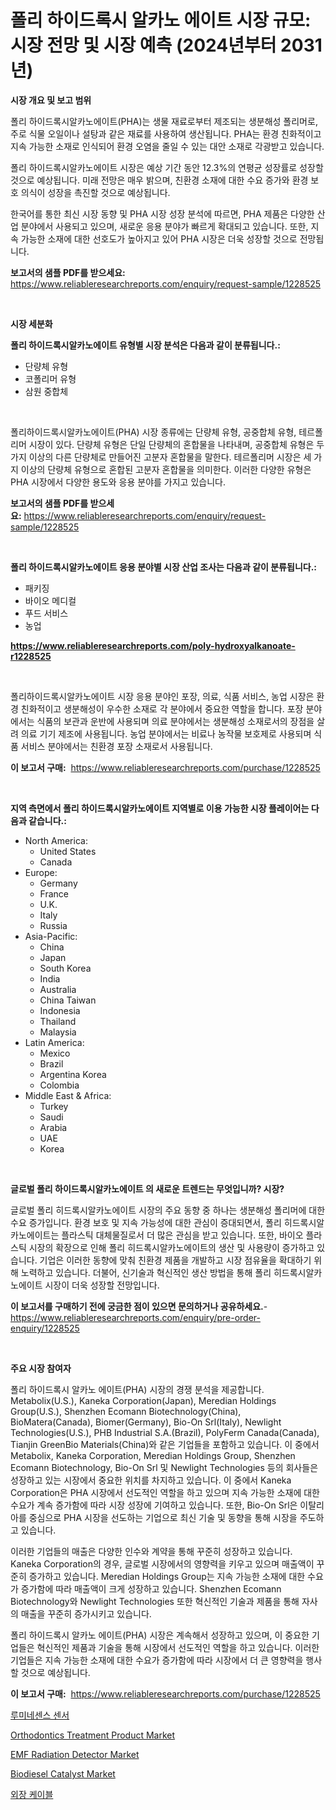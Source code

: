 <p><h1>폴리 하이드록시 알카노 에이트 시장 규모: 시장 전망 및 시장 예측 (2024년부터 2031년)</h1></p><p><strong>시장 개요 및 보고 범위</strong></p>
<p><p>폴리 하이드록시알카노에이트(PHA)는 생물 재료로부터 제조되는 생분해성 폴리머로, 주로 식물 오일이나 설탕과 같은 재료를 사용하여 생산됩니다. PHA는 환경 친화적이고 지속 가능한 소재로 인식되어 환경 오염을 줄일 수 있는 대안 소재로 각광받고 있습니다.</p><p>폴리 하이드록시알카노에이트 시장은 예상 기간 동안 12.3%의 연평균 성장률로 성장할 것으로 예상됩니다. 미래 전망은 매우 밝으며, 친환경 소재에 대한 수요 증가와 환경 보호 의식이 성장을 촉진할 것으로 예상됩니다.</p><p>한국어를 통한 최신 시장 동향 및 PHA 시장 성장 분석에 따르면, PHA 제품은 다양한 산업 분야에서 사용되고 있으며, 새로운 응용 분야가 빠르게 확대되고 있습니다. 또한, 지속 가능한 소재에 대한 선호도가 높아지고 있어 PHA 시장은 더욱 성장할 것으로 전망됩니다.</p></p>
<p><strong>보고서의 샘플 PDF를 받으세요:</strong> <a href="https://www.reliableresearchreports.com/enquiry/request-sample/1228525">https://www.reliableresearchreports.com/enquiry/request-sample/1228525</a></p>
<p>&nbsp;</p>
<p><strong>시장 세분화</strong></p>
<p><strong>폴리 하이드록시알카노에이트 유형별 시장 분석은 다음과 같이 분류됩니다.:</strong></p>
<p><ul><li>단량체 유형</li><li>코폴리머 유형</li><li>삼원 중합체</li></ul></p>
<p>&nbsp;</p>
<p><p>폴리하이드록시알카노에이트(PHA) 시장 종류에는 단량체 유형, 공중합체 유형, 테르폴리머 시장이 있다. 단량체 유형은 단일 단량체의 혼합물을 나타내며, 공중합체 유형은 두 가지 이상의 다른 단량체로 만들어진 고분자 혼합물을 말한다. 테르폴리머 시장은 세 가지 이상의 단량체 유형으로 혼합된 고분자 혼합물을 의미한다. 이러한 다양한 유형은 PHA 시장에서 다양한 용도와 응용 분야를 가지고 있습니다.</p></p>
<p><strong>보고서의 샘플 PDF를 받으세요:</strong>&nbsp;<a href="https://www.reliableresearchreports.com/enquiry/request-sample/1228525">https://www.reliableresearchreports.com/enquiry/request-sample/1228525</a></p>
<p>&nbsp;</p>
<p><strong> 폴리 하이드록시알카노에이트 응용 분야별 시장 산업 조사는 다음과 같이 분류됩니다.:</strong></p>
<p><ul><li>패키징</li><li>바이오 메디컬</li><li>푸드 서비스</li><li>농업</li></ul></p>
<p><strong><a href="https://www.reliableresearchreports.com/poly-hydroxyalkanoate-r1228525">https://www.reliableresearchreports.com/poly-hydroxyalkanoate-r1228525</a></strong></p>
<p>&nbsp;</p>
<p><p>폴리하이드록시알카노에이트 시장 응용 분야인 포장, 의료, 식품 서비스, 농업 시장은 환경 친화적이고 생분해성이 우수한 소재로 각 분야에서 중요한 역할을 합니다. 포장 분야에서는 식품의 보관과 운반에 사용되며 의료 분야에서는 생분해성 소재로서의 장점을 살려 의료 기기 제조에 사용됩니다. 농업 분야에서는 비료나 농작물 보호제로 사용되며 식품 서비스 분야에서는 친환경 포장 소재로서 사용됩니다.</p></p>
<p><strong>이 보고서 구매:</strong>&nbsp; <a href="https://www.reliableresearchreports.com/purchase/1228525">https://www.reliableresearchreports.com/purchase/1228525</a></p>
<p>&nbsp;</p>
<p><strong>지역 측면에서 폴리 하이드록시알카노에이트 지역별로 이용 가능한 시장 플레이어는 다음과 같습니다.:</strong></p>
<p><ul>
    <li>
        North America:
        <ul>
            <li>United States</li>
            <li>Canada</li>
        </ul>
    </li>
    <li>
        Europe:
        <ul>
            <li>Germany</li>
            <li>France</li>
            <li>U.K.</li>
            <li>Italy</li>
            <li>Russia</li>
        </ul>
    </li>
    <li>
        Asia-Pacific:
        <ul>
            <li>China</li>
            <li>Japan</li>
            <li>South Korea</li>
            <li>India</li>
            <li>Australia</li>
            <li>China Taiwan</li>
            <li>Indonesia</li>
            <li>Thailand</li>
            <li>Malaysia</li>
        </ul>
    </li>
    <li>
        Latin America:
        <ul>
            <li>Mexico</li>
            <li>Brazil</li>
            <li>Argentina Korea</li>
            <li>Colombia</li>
        </ul>
    </li>
    <li>
        Middle East & Africa:
        <ul>
            <li>Turkey</li>
            <li>Saudi</li>
            <li>Arabia</li>
            <li>UAE</li>
            <li>Korea</li>
        </ul>
    </li>
    </ul></p>
<p>&nbsp;</p>
<p><strong>글로벌 폴리 하이드록시알카노에이트 의 새로운 트렌드는 무엇입니까? 시장?</strong></p>
<p><p>글로벌 폴리 히드록시알카노에이트 시장의 주요 동향 중 하나는 생분해성 폴리머에 대한 수요 증가입니다. 환경 보호 및 지속 가능성에 대한 관심이 증대되면서, 폴리 히드록시알카노에이트는 플라스틱 대체물질로서 더 많은 관심을 받고 있습니다. 또한, 바이오 플라스틱 시장의 확장으로 인해 폴리 히드록시알카노에이트의 생산 및 사용량이 증가하고 있습니다. 기업은 이러한 동향에 맞춰 친환경 제품을 개발하고 시장 점유율을 확대하기 위해 노력하고 있습니다. 더불어, 신기술과 혁신적인 생산 방법을 통해 폴리 히드록시알카노에이트 시장이 더욱 성장할 전망입니다.</p></p>
<p><strong>이 보고서를 구매하기 전에 궁금한 점이 있으면 문의하거나 공유하세요.</strong>- <a href="https://www.reliableresearchreports.com/enquiry/pre-order-enquiry/1228525">https://www.reliableresearchreports.com/enquiry/pre-order-enquiry/1228525</a></p>
<p>&nbsp;</p>
<p><strong>주요 시장 참여자</strong></p>
<p><p>폴리 하이드록시 알카노 에이트(PHA) 시장의 경쟁 분석을 제공합니다. Metabolix(U.S.), Kaneka Corporation(Japan), Meredian Holdings Group(U.S.), Shenzhen Ecomann Biotechnology(China), BioMatera(Canada), Biomer(Germany), Bio-On Srl(Italy), Newlight Technologies(U.S.), PHB Industrial S.A.(Brazil), PolyFerm Canada(Canada), Tianjin GreenBio Materials(China)와 같은 기업들을 포함하고 있습니다. 이 중에서 Metabolix, Kaneka Corporation, Meredian Holdings Group, Shenzhen Ecomann Biotechnology, Bio-On Srl 및 Newlight Technologies 등의 회사들은 성장하고 있는 시장에서 중요한 위치를 차지하고 있습니다. 이 중에서 Kaneka Corporation은 PHA 시장에서 선도적인 역할을 하고 있으며 지속 가능한 소재에 대한 수요가 계속 증가함에 따라 시장 성장에 기여하고 있습니다. 또한, Bio-On Srl은 이탈리아를 중심으로 PHA 시장을 선도하는 기업으로 최신 기술 및 동향을 통해 시장을 주도하고 있습니다.</p><p>이러한 기업들의 매출은 다양한 인수와 계약을 통해 꾸준히 성장하고 있습니다. Kaneka Corporation의 경우, 글로벌 시장에서의 영향력을 키우고 있으며 매출액이 꾸준히 증가하고 있습니다. Meredian Holdings Group는 지속 가능한 소재에 대한 수요가 증가함에 따라 매출액이 크게 성장하고 있습니다. Shenzhen Ecomann Biotechnology와 Newlight Technologies 또한 혁신적인 기술과 제품을 통해 자사의 매출을 꾸준히 증가시키고 있습니다.</p><p>폴리 하이드록시 알카노 에이트(PHA) 시장은 계속해서 성장하고 있으며, 이 중요한 기업들은 혁신적인 제품과 기술을 통해 시장에서 선도적인 역할을 하고 있습니다. 이러한 기업들은 지속 가능한 소재에 대한 수요가 증가함에 따라 시장에서 더 큰 영향력을 행사할 것으로 예상됩니다.</p></p>
<p><strong>이 보고서 구매:</strong>&nbsp;&nbsp;<a href="https://www.reliableresearchreports.com/purchase/1228525">https://www.reliableresearchreports.com/purchase/1228525</a></p>
<p><p><a href="https://github.com/vsoq0zknh59/Market-Research-Report-List-1/blob/main/763076129986.md">루미네센스 센서</a></p><p><a href="https://iodized-pantydraco-05c.notion.site/Orthodontics-Treatment-Product-Market-Research-Report-Its-History-and-Forecast-2024-to-2031-3b60173bfa2c4cd5baf1395f3ff5b711">Orthodontics Treatment Product Market</a></p><p><a href="https://view.publitas.com/reportprime-1/emf-radiation-detector-market-focuses-on-market-share-size-and-projected-forecast-till-2031/">EMF Radiation Detector Market</a></p><p><a href="https://issuu.com/reportprime-2/docs/biodiesel-catalyst-market-size-2030.pptx">Biodiesel Catalyst Market</a></p><p><a href="https://github.com/Tristiarton768456/Market-Research-Report-List-1/blob/main/260650029987.md">외장 케이블</a></p></p>
